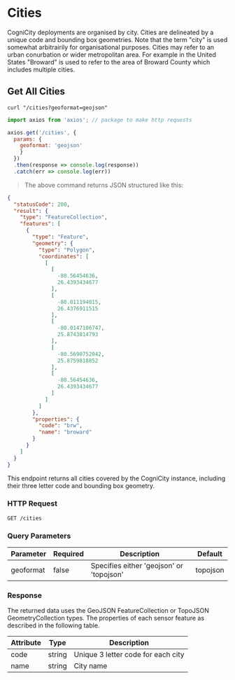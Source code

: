 # Cities

CogniCity deployments are organised by city. Cities are delineated by a unique code and bounding box geometries. Note that the term "city" is used somewhat arbitrairily for organisational purposes. Cities may refer to an urban conurbation or wider metropolitan area. For example in the United States "Broward" is used to refer to the area of Broward County which includes multiple cities.

## Get All Cities

```shell
curl "/cities?geoformat=geojson"
```

```javascript
import axios from 'axios'; // package to make http requests

axios.get('/cities', {
  params: {
    geoformat: 'geojson'
    }
  })
  .then(response => console.log(response))
  .catch(err => console.log(err))
```

> The above command returns JSON structured like this:

```json
{
  "statusCode": 200,
  "result": {
    "type": "FeatureCollection",
    "features": [
      {
        "type": "Feature",
        "geometry": {
          "type": "Polygon",
          "coordinates": [
            [
              [
                -80.56454636,
                26.4393434677
              ],
              [
                -80.011194015,
                26.4376911515
              ],
              [
                -80.0147106747,
                25.8743814793
              ],
              [
                -80.5690752042,
                25.8759818852
              ],
              [
                -80.56454636,
                26.4393434677
              ]
            ]
          ]
        },
        "properties": {
          "code": "brw",
          "name": "broward"
        }
      }
    ]
  }
}
```

This endpoint returns all cities covered by the CogniCity instance, including their three letter code and bounding box geometry.

### HTTP Request

`GET /cities`

### Query Parameters

Parameter | Required | Description | Default |
--------- | ------- | ------------ | ------- |
geoformat | false | Specifies either 'geojson' or 'topojson' | topojson |

### Response
The returned data uses the GeoJSON FeatureCollection or TopoJSON GeometryCollection types. The properties of each sensor feature as described in the following table.

Attribute | Type | Description |
--------- | --------- | ----------- |
code | string | Unique 3 letter code for each city |
name | string | City name |
